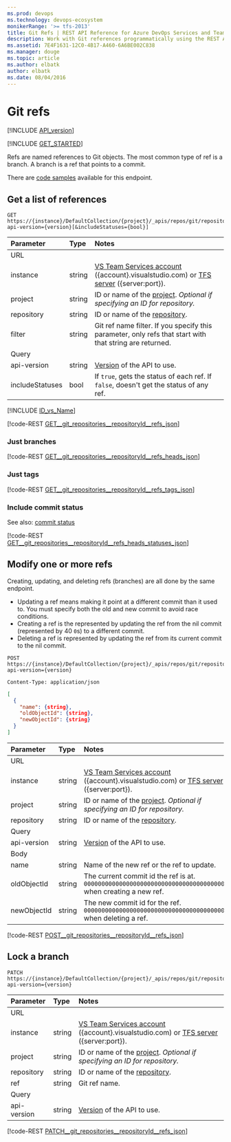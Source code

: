 ```yaml
---
ms.prod: devops
ms.technology: devops-ecosystem
monikerRange: '>= tfs-2013'
title: Git Refs | REST API Reference for Azure DevOps Services and Team Foundation Server
description: Work with Git references programmatically using the REST APIs for Azure DevOps Services and Team Foundation Server.
ms.assetid: 7E4F1631-12C0-4B17-A460-6A6BE002C838
ms.manager: douge
ms.topic: article
ms.author: elbatk
author: elbatk
ms.date: 08/04/2016
---
```


# Git refs
[!INCLUDE [API_version](../_data/version.md)]

[!INCLUDE [GET_STARTED](../_data/get-started.md)]

Refs are named references to Git objects.
The most common type of ref is a branch.
A branch is a ref that points to a commit.

There are [code samples](https://github.com/Microsoft/vsts-dotnet-samples/blob/master/ClientLibrary/Snippets/Microsoft.TeamServices.Samples.Client/repos/git/RefsSample.cs) available for this endpoint.

## Get a list of references

```no-highlight
GET https://{instance}/DefaultCollection/{project}/_apis/repos/git/repositories/{repository}/refs[/{filter}]?api-version={version}[&includeStatuses={bool}]
```

| Parameter      | Type   | Notes
|:-----------    |:-------|:----------------------------------------------------------------------------------------------------------------------------
| URL
| instance       | string | [VS Team Services account](/azure/devops/integrate/get-started/rest/basics) ({account}.visualstudio.com) or [TFS server](/azure/devops/integrate/get-started/rest/basics) ({server:port}).
| project        | string | ID or name of the [project](../tfs/projects.md). *Optional if specifying an ID for repository.*
| repository     | string | ID or name of the [repository](./repositories.md).
| filter         | string | Git ref name filter. If you specify this parameter, only refs that start with that string are returned.
| Query
| api-version    | string | [Version](../../concepts/rest-api-versioning.md) of the API to use.
|includeStatuses | bool   | If `true`, gets the status of each ref. If `false`, doesn't get the status of any ref.

[!INCLUDE [ID_vs_Name](_data/id_or_name.md)]

[!code-REST [GET__git_repositories__repositoryId__refs_json](./_data/refs/GET__git_repositories__repositoryId__refs.json)]

### Just branches

[!code-REST [GET__git_repositories__repositoryId__refs_heads_json](./_data/refs/GET__git_repositories__repositoryId__refs_heads.json)]

### Just tags

[!code-REST [GET__git_repositories__repositoryId__refs_tags_json](./_data/refs/GET__git_repositories__repositoryId__refs_tags.json)]

### Include commit status

See also: [commit status](./commits.md#commit_status)

[!code-REST [GET__git_repositories__repositoryId__refs_heads_statuses_json](./_data/refs/GET__git_repositories__repositoryId__refs_heads_statuses.json)]

## Modify one or more refs

Creating, updating, and deleting refs (branches) are all done by the same endpoint.

* Updating a ref means making it point at a different commit than it used to.
You must specify both the old and new commit to avoid race conditions.
* Creating a ref is the represented by updating the ref from the nil commit (represented by 40 `0`s) to a different commit.
* Deleting a ref is represented by updating the ref from its current commit to the nil commit.

```
POST https://{instance}/DefaultCollection/{project}/_apis/repos/git/repositories/{repository}/refs?api-version={version}
```
```http
Content-Type: application/json
```
```json
[
  {
    "name": {string},
    "oldObjectId": {string},
    "newObjectId": {string}
  }
]
```

| Parameter      | Type   | Notes
|:-----------    |:-------|:----------------------------------------------------------------------------------------------------------------------------
| URL
| instance       | string | [VS Team Services account](/azure/devops/integrate/get-started/rest/basics) ({account}.visualstudio.com) or [TFS server](/azure/devops/integrate/get-started/rest/basics) ({server:port}).
| project        | string | ID or name of the [project](../tfs/projects.md). *Optional if specifying an ID for repository.*
| repository     | string | ID or name of the [repository](./repositories.md).
| Query
| api-version    | string | [Version](../../concepts/rest-api-versioning.md) of the API to use.
| Body
| name           | string | Name of the new ref or the ref to update.
| oldObjectId    | string | The current commit id the ref is at. `0000000000000000000000000000000000000000` when creating a new ref.
| newObjectId    | string | The new commit id for the ref. `0000000000000000000000000000000000000000` when deleting a ref.

[!code-REST [POST__git_repositories__repositoryId__refs_json](./_data/refs/POST__git_repositories__repositoryId__refs.json)]

## Lock a branch

```
PATCH https://{instance}/DefaultCollection/{project}/_apis/repos/git/repositories/{repository}/{ref}?api-version={version}
```

| Parameter      | Type   | Notes
|:-----------    |:-------|:----------------------------------------------------------------------------------------------------------------------------
| URL
| instance       | string | [VS Team Services account](/azure/devops/integrate/get-started/rest/basics) ({account}.visualstudio.com) or [TFS server](/azure/devops/integrate/get-started/rest/basics) ({server:port}).
| project        | string | ID or name of the [project](../tfs/projects.md). *Optional if specifying an ID for repository.*
| repository     | string | ID or name of the [repository](./repositories.md).
| ref            | string | Git ref name.
| Query
| api-version    | string | [Version](../../concepts/rest-api-versioning.md) of the API to use.

[!code-REST [PATCH__git_repositories__repositoryId__refs_json](./_data/refs/PATCH__git_repositories__repositoryId__refs.json)]

